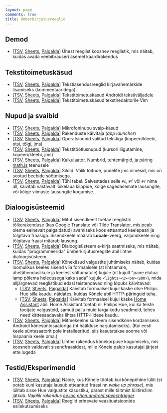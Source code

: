 ```yaml
---
layout: page
comments: true
title: Ümberkirjutusreeglid
---
```

Demod
-----

- [[TSV](https://docs.google.com/spreadsheets/d/1liMiWDiU4iN1faAENtAIbFenbtpjKocJvNxjyuW9hqU/export?format=tsv), [Sheets](https://docs.google.com/spreadsheets/d/1liMiWDiU4iN1faAENtAIbFenbtpjKocJvNxjyuW9hqU/edit?usp=sharing), [Paigalda](1liMiWDiU4iN1faAENtAIbFenbtpjKocJvNxjyuW9hqU.html)] Ühest reeglist koosnev reeglistik, mis näitab, kuidas avada veebibrauseri asemel kaardirakendus

Tekstitoimetuskäsud
-------------------

- [[TSV](https://docs.google.com/spreadsheets/d/1TC7hGq9SDrpiDmRjCxvFzfi6GJwOgKpQDQqTm086Xuk/export?format=tsv), [Sheets](https://docs.google.com/spreadsheets/d/1TC7hGq9SDrpiDmRjCxvFzfi6GJwOgKpQDQqTm086Xuk/edit?usp=sharing), [Paigalda](1TC7hGq9SDrpiDmRjCxvFzfi6GJwOgKpQDQqTm086Xuk.html)] Tekstiasendusreeglid kirjavahemärkide lisamiseks (kommentaaridega)
- [[TSV](https://docs.google.com/spreadsheets/d/1cOkZZ1l8aEsWNHj_ynZm9VPKuktDWCy4tRZlT7qc_Og/export?format=tsv), [Sheets](https://docs.google.com/spreadsheets/d/1cOkZZ1l8aEsWNHj_ynZm9VPKuktDWCy4tRZlT7qc_Og/edit?usp=sharing), [Paigalda](1cOkZZ1l8aEsWNHj_ynZm9VPKuktDWCy4tRZlT7qc_Og.html)] Tekstitoimetuskäsud Androidi tekstiväljadele
- [[TSV](https://docs.google.com/spreadsheets/d/13yVjVHMrHVBMZQYaBkHXdvE5U_MUgkW7XbKONYCc2xA/export?format=tsv), [Sheets](https://docs.google.com/spreadsheets/d/13yVjVHMrHVBMZQYaBkHXdvE5U_MUgkW7XbKONYCc2xA/edit?usp=sharing), [Paigalda](13yVjVHMrHVBMZQYaBkHXdvE5U_MUgkW7XbKONYCc2xA.html)] Tekstitoimetuskäsud tekstiredaktorile Vim

Nupud ja svaibid
----------------

- [[TSV](https://docs.google.com/spreadsheets/d/1h7IZFTzfVQH808laHl5ekt7JJnhXgjidnVAOdklmXPs/export?format=tsv), [Sheets](https://docs.google.com/spreadsheets/d/1h7IZFTzfVQH808laHl5ekt7JJnhXgjidnVAOdklmXPs/edit?usp=sharing), [Paigalda](1h7IZFTzfVQH808laHl5ekt7JJnhXgjidnVAOdklmXPs.html)] Mikrofoninupu svaip-käsud
- [[TSV](https://docs.google.com/spreadsheets/d/1zmeVsyvWD_R3z_IEsBcAYR81ILsiUNGtzPj1K7x74mM/export?format=tsv), [Sheets](https://docs.google.com/spreadsheets/d/1zmeVsyvWD_R3z_IEsBcAYR81ILsiUNGtzPj1K7x74mM/edit?usp=sharing), [Paigalda](1zmeVsyvWD_R3z_IEsBcAYR81ILsiUNGtzPj1K7x74mM.html)] Rakenduste käivitaja (_app launcher_)
- [[TSV](https://docs.google.com/spreadsheets/d/1ZVUFSBtKczdSpRa3CladG1QhxMga5Pjf9jAqo7SIgKo/export?format=tsv), [Sheets](https://docs.google.com/spreadsheets/d/1ZVUFSBtKczdSpRa3CladG1QhxMga5Pjf9jAqo7SIgKo/edit?usp=sharing), [Paigalda](1ZVUFSBtKczdSpRa3CladG1QhxMga5Pjf9jAqo7SIgKo.html)] Operatsioonid valitud tekstiga (kopeeri/kleebi, otsi, tõlgi, jms)
- [[TSV](https://docs.google.com/spreadsheets/d/1PvkhIzzX8FuPDpRT5ylFv1R3Kw9ESnYgqqXxG6zDwIw/export?format=tsv), [Sheets](https://docs.google.com/spreadsheets/d/1PvkhIzzX8FuPDpRT5ylFv1R3Kw9ESnYgqqXxG6zDwIw/edit?usp=sharing), [Paigalda](1PvkhIzzX8FuPDpRT5ylFv1R3Kw9ESnYgqqXxG6zDwIw.html)] Tekstitöötlusnupud (kursori liigutamine, kopeeri/kleebi, jms)
- [[TSV](https://docs.google.com/spreadsheets/d/1K8Q-uHMwZABXshyANPhh76ojKm-_HMiHdMeRi0aKURc/export?format=tsv), [Sheets](https://docs.google.com/spreadsheets/d/1K8Q-uHMwZABXshyANPhh76ojKm-_HMiHdMeRi0aKURc/edit?usp=sharing), [Paigalda](1K8Q-uHMwZABXshyANPhh76ojKm-_HMiHdMeRi0aKURc.html)] Kalkulaator. Numbrid, tehtemärgid, ja päring [math.js](https://mathjs.org) teenusele
- [[TSV](https://docs.google.com/spreadsheets/d/1PLM6TJ7T84OrDE1lMzqom2WhlYOMh8g7wIJ1_uy_r4E/export?format=tsv), [Sheets](https://docs.google.com/spreadsheets/d/1PLM6TJ7T84OrDE1lMzqom2WhlYOMh8g7wIJ1_uy_r4E/edit?usp=sharing), [Paigalda](1PLM6TJ7T84OrDE1lMzqom2WhlYOMh8g7wIJ1_uy_r4E.html)] Sildid. Valik toitude, pudelite jms nimesid, mis on seotud beebide söötmisega.
- [[TSV](https://docs.google.com/spreadsheets/d/126BVW7jYPcXMWOeeCfRbnYHCNwYa5zW10c9l2DQCqDU/export?format=tsv), [Sheets](https://docs.google.com/spreadsheets/d/126BVW7jYPcXMWOeeCfRbnYHCNwYa5zW10c9l2DQCqDU/edit?usp=sharing), [Paigalda](126BVW7jYPcXMWOeeCfRbnYHCNwYa5zW10c9l2DQCqDU.html)] Tühi tabel. Salvestades selle `#c`, `#f` või `#r` nime all, käivitab vastavalt lõikelaua klippide, kõige sagedasemate lausungite, või kõige viimaste lausungite kogumise.

Dialoogisüsteemid
-----------------

- [[TSV](https://docs.google.com/spreadsheets/d/1ndVmgLCG1wZ0cedfaAhL_kzw9aoqyP5jnsp1I-qFHwQ/export?format=tsv), [Sheets](https://docs.google.com/spreadsheets/d/1ndVmgLCG1wZ0cedfaAhL_kzw9aoqyP5jnsp1I-qFHwQ/edit?usp=sharing), [Paigalda](1ndVmgLCG1wZ0cedfaAhL_kzw9aoqyP5jnsp1I-qFHwQ.html)] Mitut sisendkeelt toetav reeglistik tõlkerakenduse (kas Google Translate või Tilde Translator, mis peab olema eelnevalt paigaldatud) avamiseks koos etteantud keelepaari ja tõlgitava fraasiga. Sisendkeele määrab __Locale__-veerg, väljundkeele ning tõlgitava fraasi määrab lausung.
- [[TSV](https://docs.google.com/spreadsheets/d/1a_waZskhCxM0NGy6T0_cIAzWd7rHocg0kBvFAIJ6M2s/export?format=tsv), [Sheets](https://docs.google.com/spreadsheets/d/1a_waZskhCxM0NGy6T0_cIAzWd7rHocg0kBvFAIJ6M2s/edit?usp=sharing), [Paigalda](1a_waZskhCxM0NGy6T0_cIAzWd7rHocg0kBvFAIJ6M2s.html)] Dialoogisüsteem e-kirja saatmiseks, mis näitab, kuidas "programmeerida" ümberkirjutusreeglite abil lihtne dialoogisüsteem
- [[TSV](https://docs.google.com/spreadsheets/d/1ZAlBIZniTNorGn8U_WwOxNURT9NlyiGfzjGslIbNx2k/export?format=tsv), [Sheets](https://docs.google.com/spreadsheets/d/1ZAlBIZniTNorGn8U_WwOxNURT9NlyiGfzjGslIbNx2k/edit?usp=sharing), [Paigalda](1ZAlBIZniTNorGn8U_WwOxNURT9NlyiGfzjGslIbNx2k.html)] Kõnekäsud valgustite juhtimiseks näitab, kuidas loomulikus keeles sisend viia formaalsele (st lihtsamale, ühetähenduslikule ja keelest sõltumatule) kujule (nt kujult "pane elutoa lamp põlema heledusega kaks sada" kujule ``<lights><1><on><200>``), mida alljärgnevad reeglistikud edasi teistendavad ning lõpuks käivitavad:
  - [[TSV](https://docs.google.com/spreadsheets/d/1owXRMDRIGvi4Ya0lP6_LXsbZXs-sslwhzEye5pGAXbo/export?format=tsv), [Sheets](https://docs.google.com/spreadsheets/d/1owXRMDRIGvi4Ya0lP6_LXsbZXs-sslwhzEye5pGAXbo/edit?usp=sharing), [Paigalda](1owXRMDRIGvi4Ya0lP6_LXsbZXs-sslwhzEye5pGAXbo.html)] Käivitab formaalsel kujul käske otse Philips Hue silla kaudu, näidates, kuidas Kõnele abil HTTP-päringuid teha.
  - [[TSV](https://docs.google.com/spreadsheets/d/1lxvkGerd_WMljca0dsgxViw_5cnOEgDzneBL-uXI-xI/export?format=tsv), [Sheets](https://docs.google.com/spreadsheets/d/1lxvkGerd_WMljca0dsgxViw_5cnOEgDzneBL-uXI-xI/edit?usp=sharing), [Paigalda](1lxvkGerd_WMljca0dsgxViw_5cnOEgDzneBL-uXI-xI.html)] Käivitab formaalsel kujul käske [Home Assistant](https://home-assistant.io/) abil. Home Assistant toetab nii Philips Hue, kui ka teiste tootjate valgusteid, samuti palju muid targa kodu seadmeid, tehes need kättesaadavaks lihtsa HTTP-liidese kaudu.
- [[TSV](https://docs.google.com/spreadsheets/d/1ViO4swIovvuRJC-kiPaQOIdAkuwHCbQvTQlNUwaAoJQ/export?format=tsv), [Sheets](https://docs.google.com/spreadsheets/d/1ViO4swIovvuRJC-kiPaQOIdAkuwHCbQvTQlNUwaAoJQ/edit?usp=sharing), [Paigalda](1ViO4swIovvuRJC-kiPaQOIdAkuwHCbQvTQlNUwaAoJQ.html)] Mitmekeelne süsteem sisendkõne kordamiseks Androidi kõnesüntesaatoriga (nt häälduse harjutamiseks). (Kui eesti keele süntesaatorit pole installeeritud, siis kasutatakse soome või hispaania keele oma.)
- [[TSV](https://docs.google.com/spreadsheets/d/1GvBl2Tq9sZRrQCRnsttpYliyR7vraDpMHReVyoOijq4/export?format=tsv), [Sheets](https://docs.google.com/spreadsheets/d/1GvBl2Tq9sZRrQCRnsttpYliyR7vraDpMHReVyoOijq4/edit?usp=sharing), [Paigalda](1GvBl2Tq9sZRrQCRnsttpYliyR7vraDpMHReVyoOijq4.html)] Lihtne rakendus kõnekorpuse kogumiseks, mis koosneb valdavalt sisendfraasidest, mille Kõnele palub kasutajal järjest ette lugeda

Testid/Eksperimendid
--------------------

- [[TSV](https://docs.google.com/spreadsheets/d/1jYhX5ARj_I5c78K9ECUDmE9gr96xes732vFlJsuGLtk/export?format=tsv), [Sheets](https://docs.google.com/spreadsheets/d/1jYhX5ARj_I5c78K9ECUDmE9gr96xes732vFlJsuGLtk/edit?usp=sharing), [Paigalda](1jYhX5ARj_I5c78K9ECUDmE9gr96xes732vFlJsuGLtk.html)] Näide, kus Kõnele töötab kui kõnepõhine lüliti (st ootab kuni kasutaja lausub etteantud fraasi nn _wake up phrase_), mis lülitab sisse Hue valgustite käsustiku, pärast mille täitmist lülitirežiim jätkub. _Vajalik rakendus [ee.ioc.phon.android.speechtrigger](https://github.com/Kaljurand/speech-trigger)_
- [[TSV](https://docs.google.com/spreadsheets/d/1ZrkBeDT3C9OplX4uDL_HG4lLAJajBgZDxy8VK_3JyYg/export?format=tsv), [Sheets](https://docs.google.com/spreadsheets/d/1ZrkBeDT3C9OplX4uDL_HG4lLAJajBgZDxy8VK_3JyYg/edit?usp=sharing), [Paigalda](1ZrkBeDT3C9OplX4uDL_HG4lLAJajBgZDxy8VK_3JyYg.html)] Reeglid erinevate veasituatsioonide esilekutsumiseks
